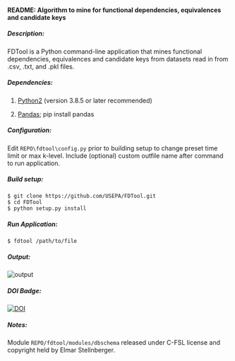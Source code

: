 #### README: Algorithm to mine for functional dependencies, equivalences and candidate keys

##### Description: 
FDTool is a Python command-line application that mines functional dependencies, equivalences and
candidate keys from datasets read in from .csv, .txt, and .pkl files.

##### Dependencies:

  1. [Python2](https://www.python.org/) (version 3.8.5 or later recommended)

  2. [Pandas](https://pandas.pydata.org/); pip install pandas

##### Configuration:

Edit ```REPO\fdtool\config.py``` prior to building setup to
change preset time limit or max k-level. Include (optional) custom outfile
name after command to run application.

##### Build setup:
```
$ git clone https://github.com/USEPA/FDTool.git
$ cd FDTool
$ python setup.py install
```

##### Run Application:
```	
$ fdtool /path/to/file
```

##### Output:
![output](images/sampleOutput.PNG)

##### DOI Badge:
[![DOI](https://zenodo.org/badge/DOI/10.5281/zenodo.3245414.svg)](https://doi.org/10.5281/zenodo.3245414)

##### Notes:
Module ```REPO/fdtool/modules/dbschema``` released under C-FSL license 
and copyright held by Elmar Stellnberger.





